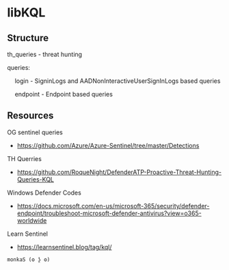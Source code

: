 # libKQL

## Structure

th_queries - threat hunting

queries:

 &emsp; login - SigninLogs and AADNonInteractiveUserSignInLogs based queries
  
  &emsp; endpoint - Endpoint based queries

## Resources

OG sentinel queries
- https://github.com/Azure/Azure-Sentinel/tree/master/Detections

TH Querries
- https://github.com/RoqueNight/DefenderATP-Proactive-Threat-Hunting-Queries-KQL

Windows Defender Codes
- https://docs.microsoft.com/en-us/microsoft-365/security/defender-endpoint/troubleshoot-microsoft-defender-antivirus?view=o365-worldwide

Learn Sentinel
- https://learnsentinel.blog/tag/kql/

```
monkaS (ʘ ʖ̯ ʘ)
```
